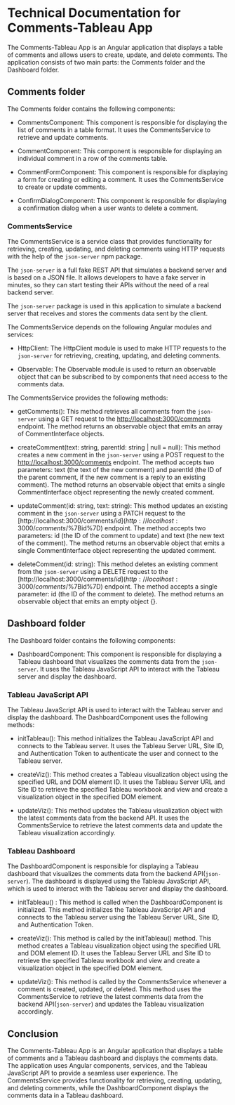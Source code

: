 Technical Documentation for Comments-Tableau App
================================================

The Comments-Tableau App is an Angular application that displays a table of comments and allows users to create, update, and delete comments. The application consists of two main parts: the Comments folder and the Dashboard folder.

Comments folder
---------------

The Comments folder contains the following components:

-   CommentsComponent: This component is responsible for displaying the list of comments in a table format. It uses the CommentsService to retrieve and update comments.

-   CommentComponent: This component is responsible for displaying an individual comment in a row of the comments table.

-   CommentFormComponent: This component is responsible for displaying a form for creating or editing a comment. It uses the CommentsService to create or update comments.

-   ConfirmDialogComponent: This component is responsible for displaying a confirmation dialog when a user wants to delete a comment.

### CommentsService

The CommentsService is a service class that provides functionality for retrieving, creating, updating, and deleting comments using HTTP requests with the help of the `json-server` npm package.

The `json-server` is a full fake REST API that simulates a backend server and is based on a JSON file. It allows developers to have a fake server in minutes, so they can start testing their APIs without the need of a real backend server.

The `json-server` package is used in this application to simulate a backend server that receives and stores the comments data sent by the client.

The CommentsService depends on the following Angular modules and services:

-   HttpClient: The HttpClient module is used to make HTTP requests to the `json-server` for retrieving, creating, updating, and deleting comments.

-   Observable: The Observable module is used to return an observable object that can be subscribed to by components that need access to the comments data.

The CommentsService provides the following methods:

-   getComments(): This method retrieves all comments from the `json-server` using a GET request to the <http://localhost:3000/comments> endpoint. The method returns an observable object that emits an array of CommentInterface objects.

-   createComment(text: string, parentId: string | null = null): This method creates a new comment in the `json-server` using a POST request to the <http://localhost:3000/comments> endpoint. The method accepts two parameters: text (the text of the new comment) and parentId (the ID of the parent comment, if the new comment is a reply to an existing comment). The method returns an observable object that emits a single CommentInterface object representing the newly created comment.

-   updateComment(id: string, text: string): This method updates an existing comment in the `json-server` using a PATCH request to the [http://localhost:3000/comments/${id}](http://localhost:3000/comments/$%7Bid%7D) endpoint. The method accepts two parameters: id (the ID of the comment to update) and text (the new text of the comment). The method returns an observable object that emits a single CommentInterface object representing the updated comment.

-   deleteComment(id: string): This method deletes an existing comment from the `json-server` using a DELETE request to the [http://localhost:3000/comments/${id}](http://localhost:3000/comments/$%7Bid%7D) endpoint. The method accepts a single parameter: id (the ID of the comment to delete). The method returns an observable object that emits an empty object {}.

Dashboard folder
----------------

The Dashboard folder contains the following components:

-   DashboardComponent: This component is responsible for displaying a Tableau dashboard that visualizes the comments data from the `json-server`. It uses the Tableau JavaScript API to interact with the Tableau server and display the dashboard.

### Tableau JavaScript API

The Tableau JavaScript API is used to interact with the Tableau server and display the dashboard. The DashboardComponent uses the following methods:

-   initTableau(): This method initializes the Tableau JavaScript API and connects to the Tableau server. It uses the Tableau Server URL, Site ID, and Authentication Token to authenticate the user and connect to the Tableau server.

-   createViz(): This method creates a Tableau visualization object using the specified URL and DOM element ID. It uses the Tableau Server URL and Site ID to retrieve the specified Tableau workbook and view and create a visualization object in the specified DOM element.

-   updateViz(): This method updates the Tableau visualization object with the latest comments data from the backend API. It uses the CommentsService to retrieve the latest comments data and update the Tableau visualization accordingly.



### Tableau Dashboard

The DashboardComponent is responsible for displaying a Tableau dashboard that visualizes the comments data from the backend API(`json-server`). The dashboard is displayed using the Tableau JavaScript API, which is used to interact with the Tableau server and display the dashboard.

-   initTableau() : This method is called when the DashboardComponent is initialized. This method initializes the Tableau JavaScript API and connects to the Tableau server using the Tableau Server URL, Site ID, and Authentication Token.

-   createViz(): This method is called by the initTableau() method. This method creates a Tableau visualization object using the specified URL and DOM element ID. It uses the Tableau Server URL and Site ID to retrieve the specified Tableau workbook and view and create a visualization object in the specified DOM element.

-   updateViz(): This method is called by the CommentsService whenever a comment is created, updated, or deleted. This method uses the CommentsService to retrieve the latest comments data from the backend API(`json-server`) and updates the Tableau visualization accordingly.

Conclusion
----------

The Comments-Tableau App is an Angular application that displays a table of comments and a Tableau dashboard and displays the comments data. The application uses Angular components, services, and the Tableau JavaScript API to provide a seamless user experience. The CommentsService provides functionality for retrieving, creating, updating, and deleting comments, while the DashboardComponent displays the comments data in a Tableau dashboard.